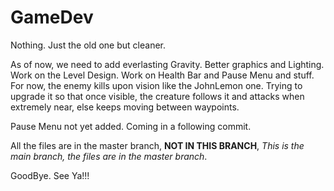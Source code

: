# GameDev
Nothing. Just the old one but cleaner.

As of now, we need to add everlasting Gravity.
Better graphics and Lighting.
Work on the Level Design.
Work on Health Bar and Pause Menu and stuff.
For now, the enemy kills upon vision like the JohnLemon one. Trying to upgrade it so that once visible, the creature follows it and attacks when extremely near, else keeps moving between waypoints.

Pause Menu not yet added. Coming in a following commit. 

All the files are in the master branch, **NOT IN THIS BRANCH**, *This is the main branch, the files are in the master branch*.

GoodBye. See Ya!!!



